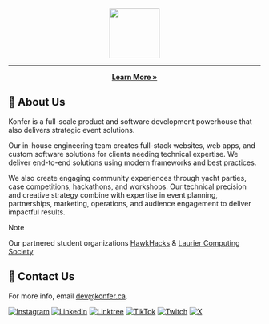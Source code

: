 <div align="center">
  <img src="https://github.com/KonferCA/Konfer/blob/main/public/konfer_logo.svg" height="100" />

  <hr />
  
  <p align="center"> 
    <a href="https://konfer.ca"><strong>Learn More » </strong></a>
  </p>
</div>

## 🚀 About Us
Konfer is a full-scale product and software development powerhouse that also delivers strategic event solutions.

Our in-house engineering team creates full-stack websites, web apps, and custom software solutions for clients needing technical expertise. We deliver end-to-end solutions using modern frameworks and best practices.

We also create engaging community experiences through yacht parties, case competitions, hackathons, and workshops. Our technical precision and creative strategy combine with expertise in event planning, partnerships, marketing, operations, and audience engagement to deliver impactful results.

> [!Note]
> Our partnered student organizations
> [HawkHacks](https://hawkhacks.ca/) &
> [Laurier Computing Society](https://lauriercs.ca/)


## 🔗 Contact Us
For more info, email dev@konfer.ca.

[![Instagram](https://img.shields.io/badge/Instagram-%23E4405F.svg?logo=Instagram&logoColor=white)](https://www.instagram.com/konfer.ca/)
[![LinkedIn](https://img.shields.io/badge/Linkedin-%230077B5.svg?logo=linkedin&logoColor=white)](https://www.linkedin.com/company/konferca/)
[![Linktree](https://img.shields.io/badge/LinkTree-1de9b6?logo=linktree&logoColor=white)](https://linktr.ee/konfer)
[![TikTok](https://img.shields.io/badge/TikTok-black?logo=tiktok&logoColor=white)](https://www.tiktok.com/@konfer11)
[![Twitch](https://img.shields.io/badge/Twitch-%239146FF.svg?logo=Twitch&logoColor=white)](https://www.twitch.tv/konfer)
[![X](https://img.shields.io/badge/X-%23000000.svg?logo=X&logoColor=white)](https://x.com/konferca)

